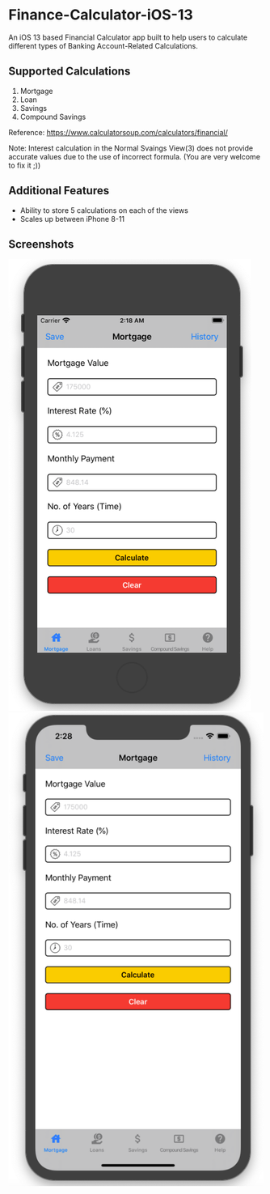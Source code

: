 # Finance-Calculator-iOS-13
An iOS 13 based Financial Calculator app built to help users to calculate different types of Banking Account-Related Calculations.

## Supported Calculations

1. Mortgage
2. Loan
3. Savings
4. Compound Savings

Reference: https://www.calculatorsoup.com/calculators/financial/

Note: Interest calculation in the Normal Svaings View(3) does not provide accurate values due to the use of incorrect formula. (You are very welcome to fix it ;)) 

## Additional Features

* Ability to store 5 calculations on each of the views
* Scales up between iPhone 8-11  

## Screenshots

![1](https://github.com/Suwadith/Finance-Calculator-iOS-13/blob/master/Screenshots/1.png)
![2](https://github.com/Suwadith/Finance-Calculator-iOS-13/blob/master/Screenshots/2.png)
